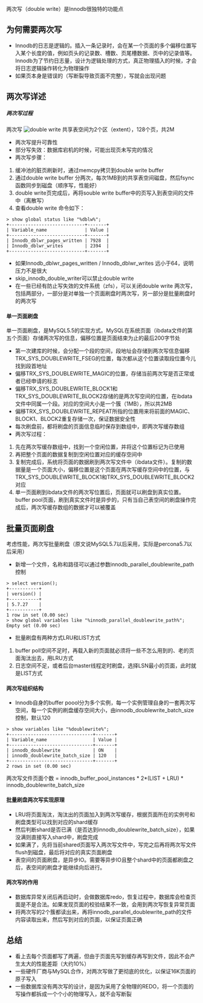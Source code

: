 两次写（double write）是Innodb很独特的功能点
## 为何需要两次写
- Innodb的日志是逻辑的。插入一条记录时，会在某一个页面的多个偏移位置写入某个长度的值，例如页头的记录数、槽数、页尾槽数据、页中的记录值等。Innodb为了节约日志量，设计为逻辑处理的方式，真正物理插入的时候，才会将日志逻辑操作转化为物理操作
- 如果页本身是错误的（写断裂导致页面不完整），写就会出现问题
## 两次写详述
##### 两次写过程
两次写
![double write](137C5D84677C40F485ED48471E4D71F5)
共享表空间为2个区（extent），128个页，共2M
- 两次写提升可靠性
- 部分写失效：数据库宕机的时候，可能出现页未写完的情况
- 两次写步骤：
1. 缓冲池的脏页刷新时，通过memcpy拷贝到double write buffer
2. 通过double write buffer 分两次，每次1MB到的共享表空间磁盘，然后fsync函数同步到磁盘（顺序写，性能好）
3. double write页完成后，再将souble write buffer中的页写入到表空间的文件中（离散写）
4. 查看double write 命令如下：
```
> show global status like "%dblw%";
+----------------------------+-------+
| Variable_name              | Value |
+----------------------------+-------+
| Innodb_dblwr_pages_written | 7928  |
| Innodb_dblwr_writes        | 2394  |
+----------------------------+-------+

```
- 如果Innodb_dblwr_pages_written / Innodb_dblwr_writes 远小于64，说明压力不是很大
- skip_innodb_double_writer可以禁止double write
- 在一些已经有防止写失效的文件系统（zfs），可以关闭double write
两次写，包括两部分，一部分是对单独一个页面刷盘时两次写，另一部分是批量刷盘时的两次写
#### 单一页面刷盘
单一页面刷盘，是MySQL5.5的实现方式。MySQL在系统页面（ibdata文件的第五个页面）存储两次写的信息，偏移位置是页面结束为止的最后200字节处
- 第一次建库的时候，会分配一个段的空间，段地址会存储到两次写信息偏移TRX_SYS_DOUBLEWRITE_FSEG的位置，每次都从这个位置读取段位置今儿找到段首地址
- 偏移TRX_SYS_DOUBLEWRITE_MAGIC的位置，存储当前两次写是否正常或者已经申请的标志
- 偏移TRX_SYS_DOUBLEWRITE_BLOCK1和TRX_SYS_DOUBLEWRITE_BLOCK2存储的是两次写空间的位置，在ibdata文件中同属一个段。对应的空间大小是一个簇（1MB），所以共2MB
- 偏移TRX_SYS_DOUBLEWRITE_REPEAT所指的位置用来将前面的MAGIC、BLOCK1、BLOCK2重复存储一次，保证数据安全性
- 每次刷盘前，都将刷盘的页面信息临时保存到数组中，即两次写缓存数组
- 两次写过程：
1. 先在两次写缓存数组中，找到一个空闲位置，并将这个位置标记为已使用
2. 再把整个页面的数据复制到空闲位置对应的缓存空间中
3. 复制完成后，系统将页面的数据刷到两次写文件中（ibdata文件）。复制的数据量是一个页面大小，偏移位置是这个页面在两次写缓存空间中的位置，与TRX_SYS_DOUBLEWRITE_BLOCK1和TRX_SYS_DOUBLEWRITE_BLOCK2对应
4. 单一页面刷到ibdata文件的两次写位置后，页面就可以刷盘到真实位置。buffer pool页面，刷到真实文件时是异步的，只有当自己表空间的刷盘操作完成后，两次写缓存数组的数据才可以被覆盖


## 批量页面刷盘
考虑性能，两次写批量刷盘（原文说MySQL5.7以后采用，实际是percona5.7以后采用）
- 新增一个文件，名称和路径可以通过参数innodb_parallel_doublewrite_path控制
```
> select version();
+-----------+
| version() |
+-----------+
| 5.7.27    |
+-----------+
1 row in set (0.00 sec)
> show global variables like "%innodb_parallel_doublewrite_path%";
Empty set (0.00 sec)
```
- 批量刷盘有两种方式LRU和LIST方式
1. buffer poll空间不足时，再载入新的页面就必须将一些不怎么用到的、老的页面淘汰出去，用LRU方式
2. 日志空间不足，或者后台master线程定时刷盘，选择LSN最小的页面，此时就是LIST方式

#### 两次写组织结构
- Innodb自身的buffer poool分为多个实例，每一个实例管理自身的一套两次写空间，每一个实例的刷盘缓存空间大小，由innodb_doublewrite_batch_size控制，默认120
```
> show variables like "%doublewrite%";
+-------------------------------+-------+
| Variable_name                 | Value |
+-------------------------------+-------+
| innodb_doublewrite            | ON    |
| innodb_doublewrite_batch_size | 120   |
+-------------------------------+-------+
2 rows in set (0.00 sec)
```
两次写文件页面个数 = innodb_buffer_pool_instances * 2*(LIST + LRU) * innodb_doublewrite_batch_size

#### 批量刷盘两次写实现原理
- LRU将页面淘汰，淘汰出的页面加入到两次写缓存，根据页面所在的实例号和刷盘类型可以找到对应的shard缓存
- 然后判断shard是否已满（是否达到innodb_doublewrite_batch_size），如果没满则直接写入shard中，刷盘完成
- 如果满了，先将当前shared页面写入两次写文件中，写完之后再将两次写文件flush到磁盘，最后将对应的真实页面刷盘
- 表空间的页面刷盘，是异步IO。需要等异步IO且整个shard中的页面都刷盘之后，表空间的刷盘才能继续向后进行。

#### 两次写的作用
- 数据库异常关闭后再启动时，会做数据库redo，恢复过程中，数据库会检查页面是不是合法。如果发现页面的校验结果不一致，会用到两次写恢复异常页面
- 将两次写的2个簇都读出来，再将innodb_parallel_doublewrite_path的文件内容读取出来，然后写到对应的页面，以保证页面正确

## 总结
- 看上去每个页面都写了两遍，但由于页面先写到缓存再写到文件，因此不会产生太大的性能差距（大约10%）
- 一些硬件厂商与MySQL合作，对两次写做了更彻底的优化，以保证16K页面的原子写入
- 一些数据库没有两次写的设计，是因为采用了全物理的REDO，将一个页面的写操作都拆成一个个小的物理写入，就不会写断裂